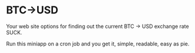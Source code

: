 BTC->USD
========

Your web site options for finding out the current BTC -> USD exchange rate SUCK.

Run this miniapp on a cron job and you get it, simple, readable, easy as pie.

